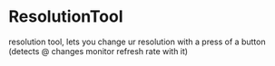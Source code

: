 # ResolutionTool
resolution tool, lets you change ur resolution with a press of a button (detects @ changes monitor refresh rate with it)
